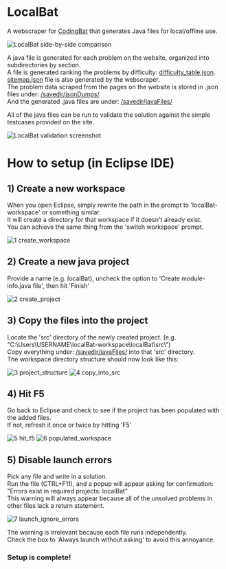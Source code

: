 # LocalBat
A webscraper for <a href="https://codingbat.com">CodingBat</a> that generates Java files for local/offline use.

![LocalBat side-by-side comparison](https://github.com/user-attachments/assets/a919a5a9-2d9b-4156-958e-546e30a7b8c3)

A java file is generated for each problem on the website, organized into subdirectories by section.\
A file is generated ranking the problems by difficulty: 
<a href="https://github.com/DADMIN1/LocalBat/blob/master/savedir/difficulty_table.json">difficulty_table.json</a>.\
<a href="https://github.com/DADMIN1/LocalBat/blob/master/savedir/sitemap.json">sitemap.json</a>
file is also generated by the webscraper.\
The problem data scraped from the pages on the website is stored in .json files under: 
<a href="https://github.com/DADMIN1/LocalBat/tree/master/savedir/jsonDumps">/savedir/jsonDumps/</a>\
And the generated .java files are under:
<a href="https://github.com/DADMIN1/LocalBat/tree/master/savedir/javaFiles">/savedir/javaFiles/</a>

All of the java files can be run to validate the solution against the simple testcases provided on the site.

![LocalBat validation screenshot](https://github.com/user-attachments/assets/9ef2bfd6-9db7-4649-a0f3-ac7fd3c072bb)


# How to setup (in Eclipse IDE)
## 1) Create a new workspace
  When you open Eclipse, simply rewrite the path in the prompt to 'localBat-workspace' or something similar.\
  It will create a directory for that workspace if it doesn't already exist.\
  You can achieve the same thing from the 'switch workspace' prompt.

  ![1 create_workspace](https://github.com/user-attachments/assets/7053fc23-38a5-44ad-a6ff-7eb9cc2ed576)

  
## 2) Create a new java project
  Provide a name (e.g. localBat), uncheck the option to 'Create module-info.java file', then hit 'Finish'

  ![2 create_project](https://github.com/user-attachments/assets/ddb4f935-6d1b-4759-b327-690aa5c87ae4)


## 3) Copy the files into the project
  Locate the 'src' directory of the newly created project. (e.g. "C:\Users\USERNAME\localBat-workspace\localBat\src\\")\
  Copy everything under:
  <a href="https://github.com/DADMIN1/LocalBat/tree/master/savedir/javaFiles">/savedir/javaFiles/</a>
  into that 'src' directory.\
  The workspace directory structure should now look like this:
  
  ![3 project_structure](https://github.com/user-attachments/assets/3d95c236-040a-49ca-ab73-728c60197b5f)
  ![4 copy_into_src](https://github.com/user-attachments/assets/db0e0b47-e153-4878-ab2d-64c374bdc25a)


## 4) Hit F5
  Go back to Eclipse and check to see if the project has been populated with the added files.\
  If not, refresh it once or twice by hitting 'F5'

  ![5 hit_f5](https://github.com/user-attachments/assets/cdac8f3d-814a-4cb7-99bf-04356845f0a2)
  ![6 populated_workspace](https://github.com/user-attachments/assets/c2f7a563-ae5f-44d0-98a6-e56496ef1927)


## 5) Disable launch errors
  Pick any file and write in a solution.\
  Run the file (CTRL+F11), and a popup will appear asking for confirmation: "Errors exist in required projects: localBat"\
  This warning will always appear because all of the unsolved problems in other files lack a return statement.

  ![7 launch_ignore_errors](https://github.com/user-attachments/assets/a7973e72-c402-43cc-841e-fb72deba2c92)

  The warning is irrelevant because each file runs independently.\
  Check the box to 'Always launch without asking' to avoid this annoyance.

### Setup is complete!
